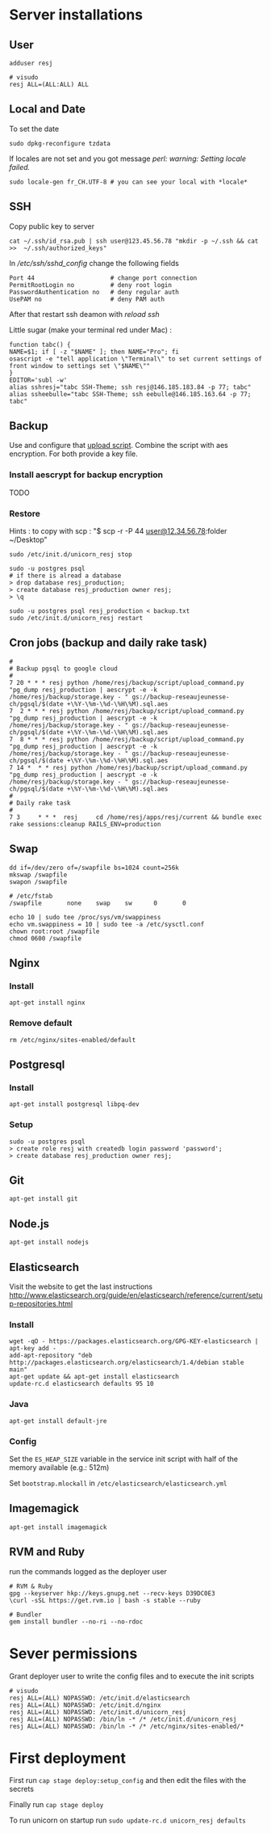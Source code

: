 # Server installations

## User

    adduser resj

    # visudo
    resj ALL=(ALL:ALL) ALL

## Local and Date

To set the date

    sudo dpkg-reconfigure tzdata
    
If locales are not set and you got message *perl: warning: Setting locale failed.*

    sudo locale-gen fr_CH.UTF-8 # you can see your local with *locale*

## SSH

Copy public key to server

    cat ~/.ssh/id_rsa.pub | ssh user@123.45.56.78 "mkdir -p ~/.ssh && cat >>  ~/.ssh/authorized_keys"
    
In */etc/ssh/sshd_config* change the following fields 

    Port 44                     # change port connection
    PermitRootLogin no          # deny root login
    PasswordAuthentication no   # deny regular auth
    UsePAM no                   # deny PAM auth

After that restart ssh deamon with *reload ssh*

Little sugar (make your terminal red under Mac) :

    function tabc() {
    NAME=$1; if [ -z "$NAME" ]; then NAME="Pro"; fi
    osascript -e "tell application \"Terminal\" to set current settings of front window to settings set \"$NAME\""
    }
    EDITOR='subl -w'
    alias sshresj="tabc SSH-Theme; ssh resj@146.185.183.84 -p 77; tabc"
    alias ssheebulle="tabc SSH-Theme; ssh eebulle@146.185.163.64 -p 77; tabc"

## Backup

Use and configure that [upload script](https://github.com/nkcr/Google-Cloud-Storage-Upload). Combine the script with aes encryption. For both provide a key file.

### Install aescrypt for backup encryption

TODO

### Restore

Hints : to copy with scp : "$ scp -r -P 44 user@12.34.56.78:folder ~/Desktop"

    sudo /etc/init.d/unicorn_resj stop
    
    sudo -u postgres psql
    # if there is alread a database
    > drop database resj_production;
    > create database resj_production owner resj;
    > \q
    
    sudo -u postgres psql resj_production < backup.txt
    sudo /etc/init.d/unicorn_resj restart
    

## Cron jobs (backup and daily rake task)

    #
    # Backup pgsql to google cloud
    #
    7 20 * * * resj python /home/resj/backup/script/upload_command.py "pg_dump resj_production | aescrypt -e -k /home/resj/backup/storage.key - " gs://backup-reseaujeunesse-ch/pgsql/$(date +\%Y-\%m-\%d-\%H\%M).sql.aes
    7  2 * * * resj python /home/resj/backup/script/upload_command.py "pg_dump resj_production | aescrypt -e -k /home/resj/backup/storage.key - " gs://backup-reseaujeunesse-ch/pgsql/$(date +\%Y-\%m-\%d-\%H\%M).sql.aes
    7  8 * * * resj python /home/resj/backup/script/upload_command.py "pg_dump resj_production | aescrypt -e -k /home/resj/backup/storage.key - " gs://backup-reseaujeunesse-ch/pgsql/$(date +\%Y-\%m-\%d-\%H\%M).sql.aes
    7 14 *  * * resj python /home/resj/backup/script/upload_command.py "pg_dump resj_production | aescrypt -e -k /home/resj/backup/storage.key - " gs://backup-reseaujeunesse-ch/pgsql/$(date +\%Y-\%m-\%d-\%H\%M).sql.aes
    #
    # Daily rake task
    #
    7 3     * * *  resj     cd /home/resj/apps/resj/current && bundle exec rake sessions:cleanup RAILS_ENV=production

## Swap

    dd if=/dev/zero of=/swapfile bs=1024 count=256k
    mkswap /swapfile
    swapon /swapfile

    # /etc/fstab
    /swapfile       none    swap    sw      0       0 

    echo 10 | sudo tee /proc/sys/vm/swappiness
    echo vm.swappiness = 10 | sudo tee -a /etc/sysctl.conf
    chown root:root /swapfile 
    chmod 0600 /swapfile

## Nginx

### Install

    apt-get install nginx

### Remove default

    rm /etc/nginx/sites-enabled/default

## Postgresql

### Install

    apt-get install postgresql libpq-dev

### Setup

    sudo -u postgres psql
    > create role resj with createdb login password 'password';
    > create database resj_production owner resj;

## Git

    apt-get install git

## Node.js

    apt-get install nodejs

## Elasticsearch

Visit the website to get the last instructions http://www.elasticsearch.org/guide/en/elasticsearch/reference/current/setup-repositories.html

### Install
  
    wget -qO - https://packages.elasticsearch.org/GPG-KEY-elasticsearch | apt-key add -
    add-apt-repository "deb http://packages.elasticsearch.org/elasticsearch/1.4/debian stable main"
    apt-get update && apt-get install elasticsearch
    update-rc.d elasticsearch defaults 95 10

### Java
    
    apt-get install default-jre

### Config

Set the `ES_HEAP_SIZE` variable in the service init script with half of the memory available (e.g.: 512m)

Set `bootstrap.mlockall` in `/etc/elasticsearch/elasticsearch.yml`

## Imagemagick

    apt-get install imagemagick

## RVM and Ruby

run the commands logged as the deployer user

    # RVM & Ruby
    gpg --keyserver hkp://keys.gnupg.net --recv-keys D39DC0E3
    \curl -sSL https://get.rvm.io | bash -s stable --ruby

    # Bundler
    gem install bundler --no-ri --no-rdoc

# Sever permissions
Grant deployer user to write the config files and to execute the init scripts
    
    # visudo
    resj ALL=(ALL) NOPASSWD: /etc/init.d/elasticsearch
    resj ALL=(ALL) NOPASSWD: /etc/init.d/nginx
    resj ALL=(ALL) NOPASSWD: /etc/init.d/unicorn_resj
    resj ALL=(ALL) NOPASSWD: /bin/ln -* /* /etc/init.d/unicorn_resj
    resj ALL=(ALL) NOPASSWD: /bin/ln -* /* /etc/nginx/sites-enabled/*

# First deployment

First run `cap stage deploy:setup_config` and then edit the files with the secrets

Finally run `cap stage deploy`

To run unicorn on startup run `sudo update-rc.d unicorn_resj defaults`
